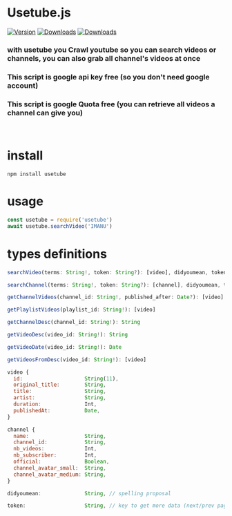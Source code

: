 # **Usetube.js**

[![Version](https://img.shields.io/npm/v/usetube.svg)](https://www.npmjs.com/package/usetube)
[![Downloads](https://img.shields.io/npm/dt/usetube.svg)](https://www.npmjs.com/package/usetube)
[![Downloads](https://img.shields.io/npm/dw/usetube)](https://www.npmjs.com/package/usetube)

### with usetube you Crawl youtube so you can **search videos** or **channels**, you can also **grab all channel's videos** at once

### This script is **google api key free** (so you don't need google account)

### This script is **google Quota free** (you can retrieve all videos a channel can give you)

<br>

# install
```shell
npm install usetube
```

# usage

```js
const usetube = require('usetube')
await usetube.searchVideo('IMANU')
```

# types definitions
```js
searchVideo(terms: String!, token: String?): [video], didyoumean, token

searchChannel(terms: String!, token: String?): [channel], didyoumean, token

getChannelVideos(channel_id: String!, published_after: Date?): [video]

getPlaylistVideos(playlist_id: String!): [video]

getChannelDesc(channel_id: String!): String

getVideoDesc(video_id: String!): String

getVideoDate(video_id: String!): Date

getVideosFromDesc(video_id: String!): [video]
```

```js
video {
  id:                    String(11),
  original_title:        String,
  title:                 String,
  artist:                String,
  duration:              Int,
  publishedAt:           Date,
}
```
```js
channel {
  name:                  String,
  channel_id:            String,
  nb_videos:             Int,
  nb_subscriber:         Int,
  official:              Boolean,
  channel_avatar_small:  String,
  channel_avatar_medium: String,
}
```
```js
didyoumean:              String, // spelling proposal
```
```js
token:                   String, // key to get more data (next/prev page result)
```
